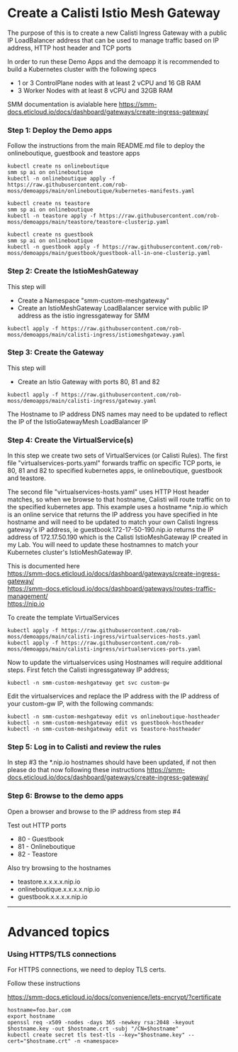# Create a Calisti Istio Mesh Gateway

The purpose of this is to create a new Calisti Ingress Gateway with a public IP LoadBalancer address that can be used to manage traffic based on IP address, HTTP host header and TCP ports

In order to run these Demo Apps and the demoapp it is recommended to build a Kubernetes cluster with the following specs
* 1 or 3 ControlPlane nodes with at least 2 vCPU and 16 GB RAM
* 3 Worker Nodes with at least 8 vCPU and 32GB RAM



SMM documentation is avialable here
https://smm-docs.eticloud.io/docs/dashboard/gateways/create-ingress-gateway/


### Step 1: Deploy the Demo apps
Follow the instructions from the main README.md file to deploy the onlineboutique, guestbook and teastore apps

```
kubectl create ns onlineboutique
smm sp ai on onlineboutique
kubectl -n onlineboutique apply -f https://raw.githubusercontent.com/rob-moss/demoapps/main/onlineboutique/kubernetes-manifests.yaml

kubectl create ns teastore
smm sp ai on onlineboutique
kubectl -n teastore apply -f https://raw.githubusercontent.com/rob-moss/demoapps/main/teastore/teastore-clusterip.yaml

kubectl create ns guestbook
smm sp ai on onlineboutique
kubectl -n guestbook apply -f https://raw.githubusercontent.com/rob-moss/demoapps/main/guestbook/guestbook-all-in-one-clusterip.yaml
```



### Step 2: Create the IstioMeshGateway

This step will
- Create a Namespace "smm-custom-meshgateway"
- Create an IstioMeshGateway LoadBalancer service with public IP address as the istio ingressgateway for SMM


```
kubectl apply -f https://raw.githubusercontent.com/rob-moss/demoapps/main/calisti-ingress/istiomeshgateway.yaml
```

### Step 3: Create the Gateway
This step will 
- Create an Istio Gateway with ports 80, 81 and 82

```
kubectl apply -f https://raw.githubusercontent.com/rob-moss/demoapps/main/calisti-ingress/gateway.yaml
```

The Hostname to IP address DNS names may need to be updated to reflect the IP of the IstioGatewayMesh LoadBalancer IP


### Step 4: Create the VirtualService(s)

In this step we create two sets of VirtualServices (or Calisti Rules).  The first file  "virtualservices-ports.yaml" forwards traffic on specific TCP ports, ie 80, 81 and 82 to specified kubernetes apps, ie onlineboutique, guestbook and teastore.  

The second file "virtualservices-hosts.yaml" uses HTTP Host header matches, so when we browse to that hostname, Calisti will route traffic on to the specified kubernetes app. This example uses a hostname *.nip.io which is an online service that returns the IP address you have specified in hte hostname and will need to be updated to match your own Calisti Ingress gateway's IP address, ie guestbook.172-17-50-190.nip.io returns the IP address of 172.17.50.190 which is the Calisti IstioMeshGateway IP created in my Lab.  You will need to update these hostnamnes to match your Kubernetes cluster's IstioMeshGateway IP.  

This is documented here  
https://smm-docs.eticloud.io/docs/dashboard/gateways/create-ingress-gateway/  
https://smm-docs.eticloud.io/docs/dashboard/gateways/routes-traffic-management/  
https://nip.io  


To create the template VirtualServices
```
kubectl apply -f https://raw.githubusercontent.com/rob-moss/demoapps/main/calisti-ingress/virtualservices-hosts.yaml
kubectl apply -f https://raw.githubusercontent.com/rob-moss/demoapps/main/calisti-ingress/virtualservices-ports.yaml
```

Now to update the virtualservices using Hostnames will require additional steps.  First fetch the Calisti ingressgateway IP address;  
```
kubectl -n smm-custom-meshgateway get svc custom-gw
```

Edit the virtualservices and replace the IP address with the IP address of your custom-gw IP, with the following commands:

```
kubectl -n smm-custom-meshgateway edit vs onlineboutique-hostheader
kubectl -n smm-custom-meshgateway edit vs guestbook-hostheader
kubectl -n smm-custom-meshgateway edit vs teastore-hostheader
```


### Step 5: Log in to Calisti and review the rules

In step #3 the *.nip.io hostnames should have been updated, if not then please do that now following these instructions
https://smm-docs.eticloud.io/docs/dashboard/gateways/create-ingress-gateway/


### Step 6: Browse to the demo apps

Open a browser and browse to the IP address from step #4

Test out HTTP ports
* 80 - Guestbook
* 81 - Onlineboutique
* 82 - Teastore

Also try browsing to the hostnames
* teastore.x.x.x.x.nip.io
* onlineboutique.x.x.x.x.nip.io
* guestbook.x.x.x.x.nip.io













---
















# Advanced topics

### Using HTTPS/TLS connections
For HTTPS connections, we need to deploy TLS certs.  

Follow these instructions

https://smm-docs.eticloud.io/docs/convenience/lets-encrypt/?certificate


```
hostname=foo.bar.com
export hostname
openssl req -x509 -nodes -days 365 -newkey rsa:2048 -keyout $hostname.key -out $hostname.crt -subj "/CN=$hostname"
kubectl create secret tls test-tls --key="$hostname.key" --cert="$hostname.crt" -n <namespace>
```
